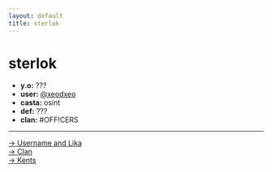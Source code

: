 ```yaml
---
layout: default
title: sterlok
---
```


<link rel="stylesheet" href="assets/style.css">

# sterlok

- **y.o:** ???
- **user:** [@xeodxeo](https://t.me/xeodxeo)
- **casta:** osint  
- **def:** ???  
- **clan:** #OFF!CERS  

---

[→ Username and Lika](users.md)  
[→ Clan](clan.md)  
[→ Kents](kents.md)
